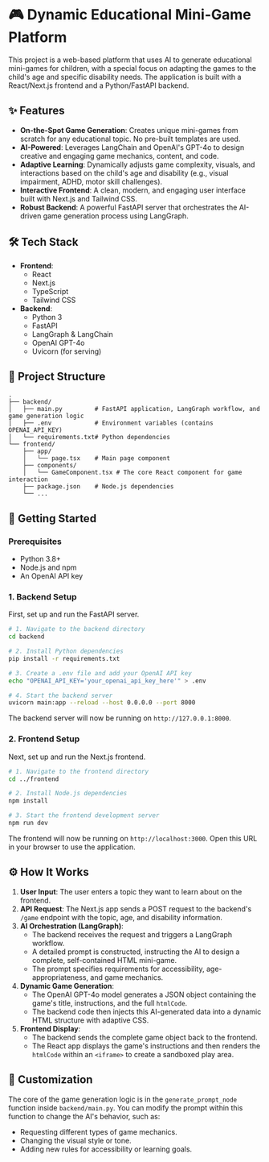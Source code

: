 # 🎮 Dynamic Educational Mini-Game Platform

This project is a web-based platform that uses AI to generate educational mini-games for children, with a special focus on adapting the games to the child's age and specific disability needs. The application is built with a React/Next.js frontend and a Python/FastAPI backend.

## ✨ Features

-   **On-the-Spot Game Generation**: Creates unique mini-games from scratch for any educational topic. No pre-built templates are used.
-   **AI-Powered**: Leverages LangChain and OpenAI's GPT-4o to design creative and engaging game mechanics, content, and code.
-   **Adaptive Learning**: Dynamically adjusts game complexity, visuals, and interactions based on the child's age and disability (e.g., visual impairment, ADHD, motor skill challenges).
-   **Interactive Frontend**: A clean, modern, and engaging user interface built with Next.js and Tailwind CSS.
-   **Robust Backend**: A powerful FastAPI server that orchestrates the AI-driven game generation process using LangGraph.

## 🛠️ Tech Stack

-   **Frontend**:
    -   React
    -   Next.js
    -   TypeScript
    -   Tailwind CSS
-   **Backend**:
    -   Python 3
    -   FastAPI
    -   LangGraph & LangChain
    -   OpenAI GPT-4o
    -   Uvicorn (for serving)

## 📂 Project Structure

```
.
├── backend/
│   ├── main.py         # FastAPI application, LangGraph workflow, and game generation logic
│   ├── .env            # Environment variables (contains OPENAI_API_KEY)
│   └── requirements.txt# Python dependencies
└── frontend/
    ├── app/
    │   └── page.tsx    # Main page component
    ├── components/
    │   └── GameComponent.tsx # The core React component for game interaction
    ├── package.json    # Node.js dependencies
    └── ...
```

## 🚀 Getting Started

### Prerequisites

-   Python 3.8+
-   Node.js and npm
-   An OpenAI API key

### 1. Backend Setup

First, set up and run the FastAPI server.

```bash
# 1. Navigate to the backend directory
cd backend

# 2. Install Python dependencies
pip install -r requirements.txt

# 3. Create a .env file and add your OpenAI API key
echo "OPENAI_API_KEY='your_openai_api_key_here'" > .env

# 4. Start the backend server
uvicorn main:app --reload --host 0.0.0.0 --port 8000
```

The backend server will now be running on `http://127.0.0.1:8000`.

### 2. Frontend Setup

Next, set up and run the Next.js frontend.

```bash
# 1. Navigate to the frontend directory
cd ../frontend

# 2. Install Node.js dependencies
npm install

# 3. Start the frontend development server
npm run dev
```

The frontend will now be running on `http://localhost:3000`. Open this URL in your browser to use the application.

## ⚙️ How It Works

1.  **User Input**: The user enters a topic they want to learn about on the frontend.
2.  **API Request**: The Next.js app sends a POST request to the backend's `/game` endpoint with the topic, age, and disability information.
3.  **AI Orchestration (LangGraph)**:
    -   The backend receives the request and triggers a LangGraph workflow.
    -   A detailed prompt is constructed, instructing the AI to design a complete, self-contained HTML mini-game.
    -   The prompt specifies requirements for accessibility, age-appropriateness, and game mechanics.
4.  **Dynamic Game Generation**:
    -   The OpenAI GPT-4o model generates a JSON object containing the game's title, instructions, and the full `htmlCode`.
    -   The backend code then injects this AI-generated data into a dynamic HTML structure with adaptive CSS.
5.  **Frontend Display**:
    -   The backend sends the complete game object back to the frontend.
    -   The React app displays the game's instructions and then renders the `htmlCode` within an `<iframe>` to create a sandboxed play area.

## 🔧 Customization

The core of the game generation logic is in the `generate_prompt_node` function inside `backend/main.py`. You can modify the prompt within this function to change the AI's behavior, such as:
-   Requesting different types of game mechanics.
-   Changing the visual style or tone.
-   Adding new rules for accessibility or learning goals.
